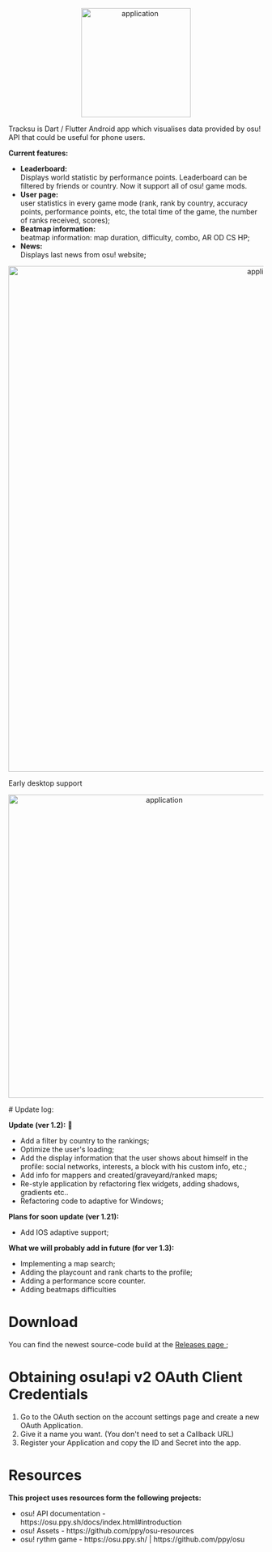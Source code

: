 <p align="center">
  <img src="https://i.imgur.com/2qgZ0aL.png" alt="application" width="216" />
</p>
<p align="left">
Tracksu is Dart / Flutter Android app which visualises data provided by osu! API
that could be useful for phone users.

<b> Current features:</b></br>
<ul>
  <li><b>Leaderboard: </b></br>
  Displays world statistic by performance points. 
  Leaderboard can be filtered by friends or country. 
  Now it support all of osu! game mods.
<li><b>User page: </b></br>
user statistics in every game mode (rank, rank by country,
accuracy points, performance points, etc, the total time of the game, the number of ranks received, scores);
<li><b>Beatmap information: </b></br>
beatmap information: map duration, difficulty, combo, AR OD CS HP;
<li><b>News: </b></br>
Displays last news from osu! website;
</ul>
</p>      

<p align="center">
  <img src="https://i.imgur.com/sAJppQf.png" alt="application" width="1000" />
</p>
Early desktop support
<p align="center">
  <img src="https://i.imgur.com/XFytOx1.png" alt="application" width="600" />
</p>
# Update log:
<p>
<b>Update (ver 1.2):</b> 🧚
<ul>
<li>Add a filter by country to the rankings;
<li>Optimize the user's loading;
<li>Add the display information that the user shows about himself in the profile: social networks, interests, a block with his custom info, etc.;
<li>Add info for mappers and created/graveyard/ranked maps;
<li>Re-style application by refactoring flex widgets, adding shadows, gradients etc..
<li>Refactoring code to adaptive for Windows;
</ul>
<b>Plans for soon update (ver 1.21):</b> 
<ul>
<li>Add IOS adaptive support;
</ul>
<b>What we will probably add in future (for ver 1.3):</b>
<ul>
<li>Implementing a map search;
<li>Adding the playcount and rank charts to the profile;
<li>Adding a performance score counter.
<li>Adding beatmaps difficulties
</ul>

# Download
You can find the newest source-code build at the [Releases page ](https://github.com/Wratheus/osu-Track/releases/latest); </br>
# Obtaining osu!api v2 OAuth Client Credentials
<ol>
<li>Go to the OAuth section on the account settings page and create a new OAuth Application.</li>
<li>Give it a name you want. (You don't need to set a Callback URL)</li>
<li>Register your Application and copy the ID and Secret into the app.</li>
</ol>

# Resources
<b>This project uses resources form the following projects:</b>
<ul>
<li>osu! API documentation - https://osu.ppy.sh/docs/index.html#introduction</li>
<li>osu! Assets - https://github.com/ppy/osu-resources</li>
<li>osu! rythm game - https://osu.ppy.sh/ | https://github.com/ppy/osu </li>
</ul>
